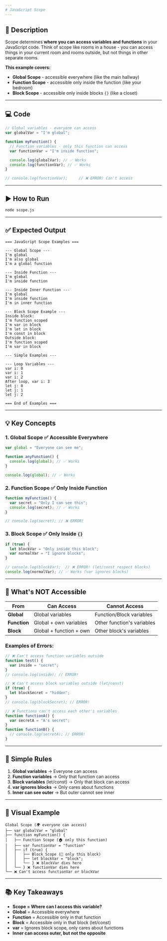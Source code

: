 ```yaml
---
# JavaScript Scope
---
```


## 📝 Description

Scope determines **where you can access variables and functions** in your JavaScript code. Think of scope like rooms in a house - you can access things in your current room and rooms outside, but not things in other separate rooms.

**This example covers:**

- **Global Scope** - accessible everywhere (like the main hallway)
- **Function Scope** - accessible only inside the function (like your bedroom)
- **Block Scope** - accessible only inside blocks `{}` (like a closet)

---

## 💻 Code

```javascript
// Global variables - everyone can access
var globalVar = "I'm global";

function myFunction() {
  // Function variables - only this function can access
  var functionVar = "I'm inside function";

  console.log(globalVar); // ✅ Works
  console.log(functionVar); // ✅ Works
}

// console.log(functionVar);     // ❌ ERROR! Can't access
```

---

## ▶️ How to Run

```bash
node scope.js
```

---

## ✅ Expected Output

```
=== JavaScript Scope Examples ===

--- Global Scope ---
I'm global
I'm also global
I'm a global function

--- Inside Function ---
I'm global
I'm inside function

--- Inside Inner Function ---
I'm global
I'm inside function
I'm in inner function

--- Block Scope Example ---
Inside block:
I'm function scoped
I'm var in block
I'm let in block
I'm const in block
Outside block:
I'm function scoped
I'm var in block

--- Simple Examples ---

--- Loop Variables ---
var i: 0
var i: 1
var i: 2
After loop, var i: 3
let j: 0
let j: 1
let j: 2

=== End of Examples ===
```

---

## 💡 Key Concepts

### 1. Global Scope ✅ Accessible Everywhere

```javascript
var global = "Everyone can see me";

function anyFunction() {
  console.log(global); // ✅ Works
}

console.log(global); // ✅ Works
```

### 2. Function Scope ✅ Only Inside Function

```javascript
function myFunction() {
  var secret = "Only I can see this";
  console.log(secret); // ✅ Works
}

// console.log(secret); // ❌ ERROR!
```

### 3. Block Scope ✅ Only Inside `{}`

```javascript
if (true) {
  let blockVar = "Only inside this block";
  var normalVar = "I ignore blocks";
}

// console.log(blockVar);  // ❌ ERROR! (let/const respect blocks)
console.log(normalVar); // ✅ Works (var ignores blocks)
```

---

## 🚫 What's NOT Accessible

| From         | Can Access              | Cannot Access              |
| ------------ | ----------------------- | -------------------------- |
| **Global**   | Global variables        | Function/Block variables   |
| **Function** | Global + own variables  | Other function's variables |
| **Block**    | Global + function + own | Other block's variables    |

### Examples of Errors:

```javascript
// ❌ Can't access function variables outside
function test() {
  var inside = "secret";
}
// console.log(inside); // ERROR!

// ❌ Can't access block variables outside (let/const)
if (true) {
  let blockSecret = "hidden";
}
// console.log(blockSecret); // ERROR!

// ❌ Functions can't access each other's variables
function functionA() {
  var secretA = "A's secret";
}
function functionB() {
  // console.log(secretA); // ERROR!
}
```

---

## 🎯 Simple Rules

1. **Global variables** → Everyone can access
2. **Function variables** → Only that function can access
3. **Block variables** (let/const) → Only that block can access
4. **var ignores blocks** → Only cares about functions
5. **Inner can see outer** → But outer cannot see inner

---

## 🔄 Visual Example

```
Global Scope (🌍 everyone can access)
├── var globalVar = "global"
├── function myFunction() {
│   ├── Function Scope (🏠 only this function)
│   ├── var functionVar = "function"
│   ├── if (true) {
│   │   ├── Block Scope (🚪 only this block)
│   │   ├── let blockVar = "block";
│   │   └── } ❌ blockVar dies here
│   └── } ❌ functionVar dies here
└── ❌ Can't access functionVar or blockVar
```

---

## 📚 Key Takeaways

- **Scope = Where can I access this variable?**
- **Global** = Accessible everywhere
- **Function** = Accessible only in that function
- **Block** = Accessible only in that block (let/const)
- **var** = Ignores block scope, only cares about functions
- **Inner can access outer, but not the opposite**
